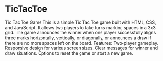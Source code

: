 # TicTacToe
Tic Tac Toe Game This is a simple Tic Tac Toe game built with HTML, CSS, and JavaScript. It allows two players to take turns marking spaces in a 3x3 grid. The game announces the winner when one player successfully aligns three marks horizontally, vertically, or diagonally, or announces a draw if there are no more spaces left on the board.
Features:
Two-player gameplay.
Responsive design for various screen sizes.
Clear messages for winner and draw situations.
Options to reset the game or start a new game.

